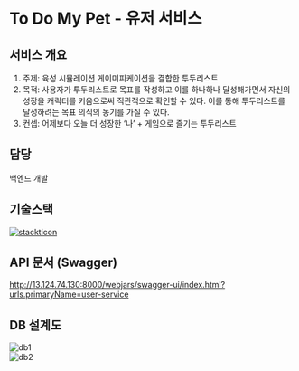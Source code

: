 # To Do My Pet - 유저 서비스

## 서비스 개요
1) 주제: 육성 시뮬레이션 게이미피케이션을 결합한 투두리스트
2) 목적: 사용자가 투두리스트로 목표를 작성하고 이를 하나하나 달성해가면서 자신의 성장을 캐릭터를 키움으로써 직관적으로 확인할 수 있다. 이를 통해 투두리스트를 달성하려는 목표 의식의 동기를 가질 수 있다.
3) 컨셉: 어제보다 오늘 더 성장한 ‘나’ + 게임으로 즐기는 투두리스트


## 담당
백엔드 개발

## 기술스택
[![stackticon](https://firebasestorage.googleapis.com/v0/b/stackticon-81399.appspot.com/o/images%2F1716893375386?alt=media&token=20889ef4-91c3-42b5-906a-4c5b86431651)](https://github.com/msdio/stackticon)


## API 문서 (Swagger)
http://13.124.74.130:8000/webjars/swagger-ui/index.html?urls.primaryName=user-service

## DB 설계도
![db1](https://todomypet.s3.ap-northeast-2.amazonaws.com/DB+%EA%B5%AC%EC%A1%B0%EB%8F%84+(1).png)   
![db2](https://todomypet.s3.ap-northeast-2.amazonaws.com/%ED%88%AC%EB%91%90%EB%A7%88%EC%9D%B4%ED%8E%AB+db+%EC%84%A4%EA%B3%84%EB%8F%84-1.png)   

